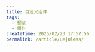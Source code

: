 ```yaml
---
title: 自定义组件
tags:
  - 预览
  - 组件
createTime: 2025/02/23 17:57:56
permalink: /article/uej0l4sa/
---
```


<CustomComponent />
